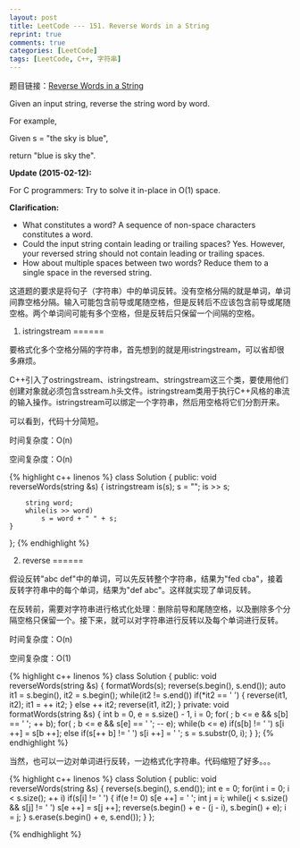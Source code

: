 ```yaml
---
layout: post
title: LeetCode --- 151. Reverse Words in a String
reprint: true
comments: true
categories: [LeetCode]
tags: [LeetCode, C++, 字符串]
---
```



题目链接：[Reverse Words in a String](https://oj.leetcode.com/problems/reverse-words-in-a-string/ ) 

Given an input string, reverse the string word by word. 

For example, 

Given s = "the sky is blue", 

return "blue is sky the". 

**Update (2015-02-12):**

For C programmers: Try to solve it in-place in O(1) space. 

**Clarification:**

* What constitutes a word?
  A sequence of non-space characters constitutes a word.
* Could the input string contain leading or trailing spaces?
  Yes. However, your reversed string should not contain leading or trailing spaces.
* How about multiple spaces between two words?
  Reduce them to a single space in the reversed string.

这道题的要求是将句子（字符串）中的单词反转。没有空格分隔的就是单词，单词间靠空格分隔。输入可能包含前导或尾随空格，但是反转后不应该包含前导或尾随空格。两个单词间可能有多个空格，但是反转后只保留一个间隔的空格。

1. istringstream
======

要格式化多个空格分隔的字符串，首先想到的就是用istringstream，可以省却很多麻烦。

C++引入了ostringstream、istringstream、stringstream这三个类，要使用他们创建对象就必须包含sstream.h头文件。istringstream类用于执行C++风格的串流的输入操作。istringstream可以绑定一个字符串，然后用空格将它们分割开来。

可以看到，代码十分简短。

时间复杂度：O(n)

空间复杂度：O(n)

{% highlight c++ linenos %}
class Solution
{
public:
    void reverseWords(string &s)
    {
        istringstream is(s);
        s = "";
        is >> s;
        
        string word;
        while(is >> word)
            s = word + " " + s;
    }
};
{% endhighlight %}

2. reverse
======

假设反转"abc def"中的单词，可以先反转整个字符串，结果为"fed cba"，接着反转字符串中的每个单词，结果为"def abc"。这样就实现了单词反转。

在反转前，需要对字符串进行格式化处理：删除前导和尾随空格，以及删除多个分隔空格只保留一个。接下来，就可以对字符串进行反转以及每个单词进行反转。

时间复杂度：O(n)

空间复杂度：O(1)

{% highlight c++ linenos %}
class Solution
{
public:
    void reverseWords(string &s)
    {
        formatWords(s);
        reverse(s.begin(), s.end());
        auto it1 = s.begin(), it2 = s.begin();
        while(it2 != s.end())
            if(*it2 == ' ')
            {
                reverse(it1, it2);
                it1 = ++ it2;
            }
            else
                ++ it2;
        reverse(it1, it2);
    }
private:
    void formatWords(string &s)
    {
        int b = 0, e = s.size() - 1, i = 0;
        for( ; b <= e && s[b] == ' '; ++ b);
        for( ; b <= e && s[e] == ' '; -- e);
        while(b <= e)
            if(s[b] != ' ')
                s[i ++] = s[b ++];
            else if(s[++ b] != ' ')
                s[i ++] = ' ';
        s = s.substr(0, i);
    }
};
{% endhighlight %}

当然，也可以一边对单词进行反转，一边格式化字符串。代码缩短了好多。。。

{% highlight c++ linenos %}
class Solution
{
public:
    void reverseWords(string &s)
    {
        reverse(s.begin(), s.end());
        int e = 0;
        for(int i = 0; i < s.size(); ++ i)
            if(s[i] != ' ')
            {
                if(e != 0)
                    s[e ++] = ' ';
                int j = i;
                while(j < s.size() && s[j] != ' ')
                    s[e ++] = s[j ++];
                reverse(s.begin() + e - (j - i), s.begin() + e);
                i = j;
            }
        s.erase(s.begin() + e, s.end());
    }
};

{% endhighlight %}